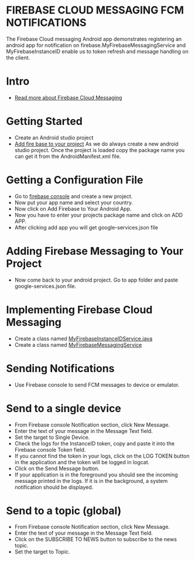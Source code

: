 # FIREBASE CLOUD MESSAGING FCM NOTIFICATIONS

The Firebase Cloud messaging Android app demonstrates registering an android app for notification on firebase.MyFirebaseMessagingService and MyFirebaseInstanceID enable us to token refresh and message handling on the client.

# Intro
* [Read more about Firebase Cloud Messaging](https://firebase.google.com/docs/cloud-messaging)

# Getting Started
* Create an Android studio project
* [Add fire base to your project](https://firebase.google.com/docs/android/setup)
  As we do always create a new android studio project. Once the project is loaded copy the package name you can get it from the    AndroidManifest.xml file.
  
# Getting a Configuration File
* Go to [firebase console](https://firebase.google.com/console/) and create a new project.
* Now put your app name and select your country.
* Now click on Add Firebase to Your Android App.
* Now you have to enter your projects package name and click on ADD APP.
* After clicking add app you will get google-services.json file

# Adding Firebase Messaging to Your Project
* Now come back to your android project. Go to app folder and paste google-services.json file.

# Implementing Firebase Cloud Messaging

* Create a class named  [MyFirebaseInstanceIDService.java](https://github.com/manojvayu1/Firebase-Cloud-messaging-notifications-Android-App/blob/master/app/src/main/java/com/example/vayu/notifications/service/MyFirebaseInstanceIDService.java)
* Create a class named [MyFirebaseMessagingService](https://github.com/manojvayu1/Firebase-Cloud-messaging-notifications-Android-App/blob/master/app/src/main/java/com/example/vayu/notifications/service/MyFirebaseMessagingService.java) 

# Sending Notifications
* Use Firebase console to send FCM messages to device or emulator.

# Send to a single device
* From Firebase console Notification section, click New Message.
* Enter the text of your message in the Message Text field.
* Set the target to Single Device.
* Check the logs for the InstanceID token, copy and paste it into the Firebase console Token field.
* If you cannot find the token in your logs, click on the LOG TOKEN button in the application and the token will be logged in logcat.
* Click on the Send Message button.
* If your application is in the foreground you should see the incoming message printed in the logs. If it is in the background, a system notification should be displayed.

# Send to a topic (global)
* From Firebase console Notification section, click New Message.
* Enter the text of your message in the Message Text field.
* Click on the SUBSCRIBE TO NEWS button to subscribe to the news topic.
* Set the target to Topic.



